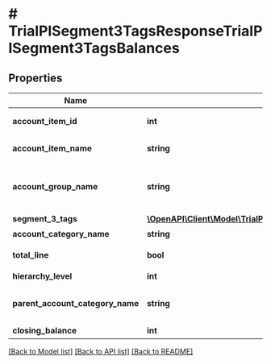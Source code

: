 # # TrialPlSegment3TagsResponseTrialPlSegment3TagsBalances

## Properties

Name | Type | Description | Notes
------------ | ------------- | ------------- | -------------
**account_item_id** | **int** | 勘定科目ID(勘定科目の時のみ含まれる) | [optional]
**account_item_name** | **string** | 勘定科目名(勘定科目の時のみ含まれる) | [optional]
**account_group_name** | **string** | 決算書表示名(account_item_display_type:group指定時に決算書表示名の時のみ含まれる) | [optional]
**segment_3_tags** | [**\OpenAPI\Client\Model\TrialPlSegment3TagsResponseTrialPlSegment3TagsSegment3Tags[]**](TrialPlSegment3TagsResponseTrialPlSegment3TagsSegment3Tags.md) | セグメント3タグ | [optional]
**account_category_name** | **string** | 勘定科目カテゴリー名 | [optional]
**total_line** | **bool** | 合計行(勘定科目カテゴリーの時のみ含まれる) | [optional]
**hierarchy_level** | **int** | 階層レベル | [optional]
**parent_account_category_name** | **string** | 上位勘定科目カテゴリー名(勘定科目カテゴリーの時のみ、上層が存在する場合含まれる) | [optional]
**closing_balance** | **int** | 期末残高 | [optional]

[[Back to Model list]](../../README.md#models) [[Back to API list]](../../README.md#endpoints) [[Back to README]](../../README.md)
